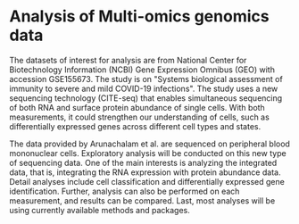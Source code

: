 Analysis of Multi-omics genomics data
===============================

The datasets of interest for analysis are from National Center for Biotechnology Information (NCBI) Gene Expression Omnibus (GEO) with accession GSE155673. The study is on "Systems biological assessment of immunity to severe and mild COVID-19 infections". The study uses a new sequencing technology (CITE-seq) that enables simultaneous sequencing of both RNA and surface protein abundance of single cells. With both measurements, it could strengthen our understanding of cells, such as differentially expressed genes across different cell types and states.

The data provided by Arunachalam et al. are sequenced on peripheral blood mononuclear cells. Exploratory analysis will be conducted on this new type of sequencing data. One of the main interests is analyzing the integrated data, that is, integrating the RNA expression with protein abundance data. Detail analyses include cell classification and differentially expressed gene identification. Further, analysis can also be performed on each measurement, and results can be compared. Last, most analyses will be using currently available methods and packages.


